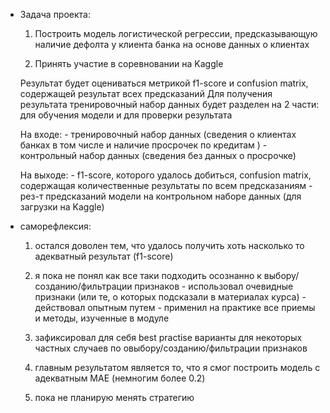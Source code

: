  - Задача проекта:
	1) Построить модель логистической регрессии, предсказывающую наличие дефолта у клиента банка на основе данных о клиентах
	
	2) Принять участие в соревновании на Kaggle
	
	Результат будет оцениваться  метрикой f1-score и confusion matrix, содержащей результат всех предсказаний
	Для получения результата тренировочный набор данных будет разделен на 2 части: для обучения модели и для проверки результата
	
	На входе:
		- тренировочный набор данных (сведения о клиентах банках в том числе и наличие просрочек по кредитам )
		- контрольный набор данных (сведения без данных о просрочке)
		
	На выходе:
		- f1-score, которого удалось добиться, confusion matrix, содержащая количественные результаты по всем предсказаниям
		- рез-т предсказаний модели на контрольном наборе данных (для загрузки на Kaggle) 

 
 - саморефлексия:
	1) остался доволен тем, что удалось получить хоть насколько то адекватный результат (f1-score)
	
	2) я пока не понял как все таки подходить осознанно к выбору/созданию/фильтрации признаков
			- использовал очевидные признаки (или те, о которых подсказали в материалах курса)
			- действовал опытным путем 
			- применил на практике все приемы и методы, изученные в модуле
	
	3) зафиксировал для себя best practise варианты для некоторых частных случаев по овыбору/созданию/фильтрации признаков
	
	4) главным результатом является то, что я смог построить модель с адекватным MAE (немногим более 0.2)
	
	5) пока не планирую менять стратегию
	
